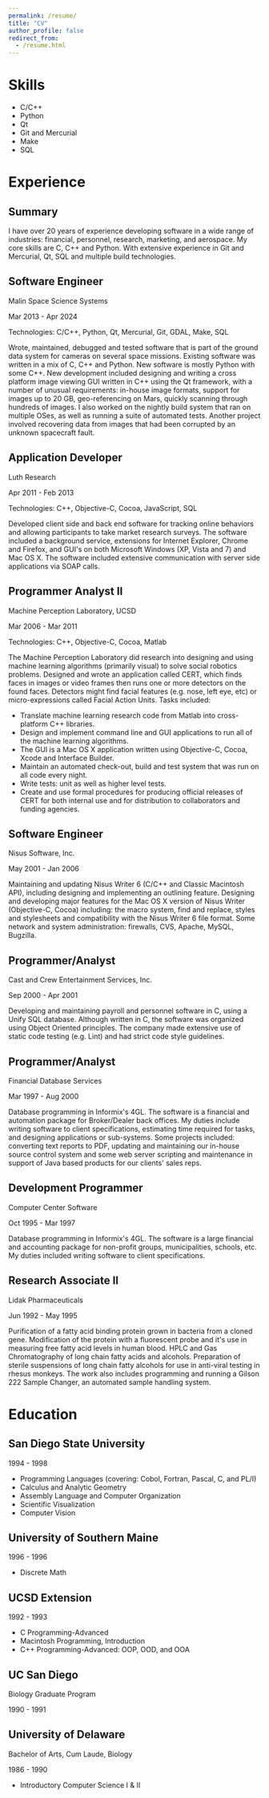 ```yaml
---
permalink: /resume/
title: "CV"
author_profile: false
redirect_from: 
  - /resume.html
---
```



# Skills

* C/C++
* Python
* Qt
* Git and Mercurial
* Make
* SQL

# Experience

## Summary

I have over 20 years of experience developing software in a wide range of industries: financial, personnel, research, marketing, and aerospace. My core skills are C, C++ and Python. With extensive experience in Git and Mercurial, Qt, SQL and multiple build technologies.

## Software Engineer

Malin Space Science Systems

Mar 2013 - Apr 2024

Technologies: C/C++, Python, Qt, Mercurial, Git, GDAL, Make, SQL

Wrote, maintained, debugged and tested software that is part of the ground data system for cameras on several space missions. Existing software was written in a mix of C, C++ and Python. New software is mostly Python with some C++. New development included designing and writing a cross platform image viewing GUI written in C++ using the Qt framework, with a number of unusual requirements: in-house image formats, support for images up to 20 GB, geo-referencing on Mars, quickly scanning through hundreds of images. I also worked on the nightly build system that ran on multiple OSes, as well as running a suite of automated tests. Another project involved recovering data from images that had been corrupted by an unknown spacecraft fault.

## Application Developer

Luth Research

Apr 2011 - Feb 2013

Technologies: C++, Objective-C, Cocoa, JavaScript, SQL

Developed client side and back end software for tracking online behaviors and allowing participants to take market research surveys. The software included a background service, extensions for Internet Explorer, Chrome and Firefox, and GUI's on both Microsoft Windows (XP, Vista and 7) and Mac OS X. The software included extensive communication with server side applications via SOAP calls.

## Programmer Analyst II

Machine Perception Laboratory, UCSD

Mar 2006 - Mar 2011

Technologies: C++, Objective-C, Cocoa, Matlab

The Machine Perception Laboratory did research into designing and using machine learning algorithms (primarily visual) to solve social robotics problems. Designed and wrote an application called CERT, which finds faces in images or video frames then runs one or more detectors on the found faces. Detectors might find facial features (e.g. nose, left eye, etc) or micro-expressions called Facial Action Units.
Tasks included:
* Translate machine learning research code from Matlab into cross-platform C++ libraries.
* Design and implement command line and GUI applications to run all of the machine learning algorithms.
* The GUI is a Mac OS X application written using Objective-C, Cocoa, Xcode and Interface Builder.
* Maintain an automated check-out, build and test system that was run on all code every night.
* Write tests: unit as well as higher level tests.
* Create and use formal procedures for producing official releases of CERT for both internal use and for distribution to collaborators and funding agencies.

## Software Engineer

Nisus Software, Inc.

May 2001 - Jan 2006

Maintaining and updating Nisus Writer 6 (C/C++ and Classic Macintosh API), including designing and implementing an outlining feature. Designing and developing major features for the Mac OS X version of Nisus Writer (Objective-C, Cocoa) including: the macro system, find and replace, styles and stylesheets and compatibility with the Nisus Writer 6 file format. Some network and system administration: firewalls, CVS, Apache, MySQL, Bugzilla.

## Programmer/Analyst

Cast and Crew Entertainment Services, Inc.

Sep 2000 - Apr 2001

Developing and maintaining payroll and personnel software in C, using a Unify SQL database. Although written in C, the software was organized using Object Oriented principles. The company made extensive use of static code testing (e.g. Lint) and had strict code style guidelines.

## Programmer/Analyst

Financial Database Services

Mar 1997 - Aug 2000

Database programming in Informix's 4GL. The software is a financial and automation package for Broker/Dealer back offices. My duties include writing software to client specifications, estimating time required for tasks, and designing applications or sub-systems. Some projects included: converting text reports to PDF, updating and maintaining our in-house source control system and some web server scripting and maintenance in support of Java based products for our clients' sales reps.

## Development Programmer

Computer Center Software

Oct 1995 - Mar 1997

Database programming in Informix's 4GL. The software is a large financial and accounting package for non-profit groups, municipalities, schools, etc. My duties included writing software to client specifications.

## Research Associate II

Lidak Pharmaceuticals

Jun 1992 - May 1995

Purification of a fatty acid binding protein grown in bacteria from a cloned gene. Modification of the protein with a fluorescent probe and it's use in measuring free fatty acid levels in human blood. HPLC and Gas Chromatography of long chain fatty acids and alcohols. Preparation of sterile suspensions of long chain fatty alcohols for use in anti-viral testing in rhesus monkeys. The work also includes programming and running a Gilson 222 Sample Changer, an automated sample handling system.


# Education

## San Diego State University

1994 - 1998

* Programming Languages (covering: Cobol, Fortran, Pascal, C, and PL/I)
* Calculus and Analytic Geometry
* Assembly Language and Computer Organization
* Scientific Visualization
* Computer Vision

## University of Southern Maine

1996 - 1996

* Discrete Math

## UCSD Extension

1992 - 1993

* C Programming-Advanced
* Macintosh Programming, Introduction
* C++ Programming-Advanced: OOP, OOD, and OOA

## UC San Diego

Biology Graduate Program

1990 - 1991

## University of Delaware

Bachelor of Arts, Cum Laude, Biology

1986 - 1990

* Introductory Computer Science I & II
